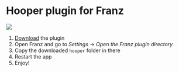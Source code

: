 # Hooper plugin for Franz

![](https://img.shields.io/badge/version-1.0-blue.svg)

1. [Download](https://github.com/kimlima/franz-hooper/archive/master.zip) the plugin
2. Open Franz and go to *Settings* -> *Open the Franz plugin directory*
3. Copy the downloaded `hooper` folder in there
4. Restart the app
5. Enjoy!
